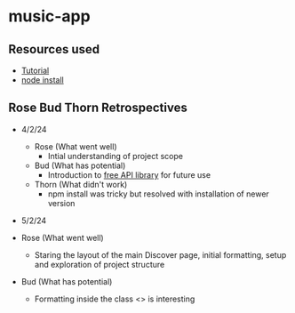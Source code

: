 # music-app

## Resources used

- [Tutorial](https://www.youtube.com/watch?v=I1cpb0tYV74)
- [node install](https://nodejs.org/en/download/)

## Rose Bud Thorn Retrospectives

- 4/2/24

  - Rose (What went well)
    - Intial understanding of project scope
  - Bud (What has potential)
    - Introduction to [free API library](https://rapidapi.com/hub) for future use
  - Thorn (What didn't work)
    - npm install was tricky but resolved with installation of newer version

- 5/2/24
- Rose (What went well)
  - Staring the layout of the main Discover page, initial formatting, setup and exploration of project structure
- Bud (What has potential)
  - Formatting inside the class <> is interesting
